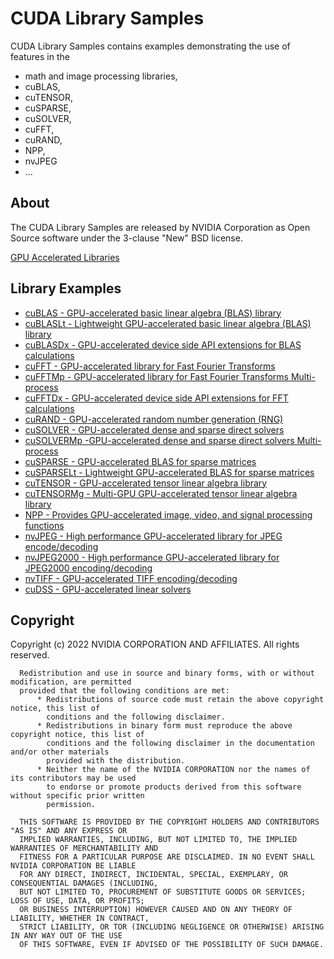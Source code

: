 # CUDA Library Samples

CUDA Library Samples contains examples demonstrating the use of
features in the
* math and image processing libraries,
* cuBLAS,
* cuTENSOR,
* cuSPARSE,
* cuSOLVER,
* cuFFT,
* cuRAND,
* NPP,
* nvJPEG
* ...

## About

The CUDA Library Samples are released by NVIDIA Corporation as Open Source software under the
3-clause "New" BSD license.

[GPU Accelerated Libraries](https://developer.nvidia.com/gpu-accelerated-libraries)

## Library Examples

* [cuBLAS - GPU-accelerated basic linear algebra (BLAS) library](cuBLAS/)
* [cuBLASLt - Lightweight GPU-accelerated basic linear algebra (BLAS) library](cuBLASLt/)
* [cuBLASDx - GPU-accelerated device side API extensions for BLAS calculations](MathDx/cuBLASDx)
* [cuFFT - GPU-accelerated library for Fast Fourier Transforms](cuFFT/)
* [cuFFTMp - GPU-accelerated library for Fast Fourier Transforms Multi-process](cuFFTMp/)
* [cuFFTDx - GPU-accelerated device side API extensions for FFT calculations](MathDx/cuFFTDx)
* [cuRAND - GPU-accelerated random number generation (RNG)](cuRAND/)
* [cuSOLVER - GPU-accelerated dense and sparse direct solvers](cuSOLVER/)
* [cuSOLVERMp -GPU-accelerated dense and sparse direct solvers Multi-process](cuSOLVERMp/)
* [cuSPARSE - GPU-accelerated BLAS for sparse matrices](cuSPARSE/)
* [cuSPARSELt - Lightweight GPU-accelerated BLAS for sparse matrices](cuSPARSELt/)
* [cuTENSOR - GPU-accelerated tensor linear algebra library](cuTENSOR/)
* [cuTENSORMg - Multi-GPU GPU-accelerated tensor linear algebra library](cuTENSORMg/)
* [NPP - Provides GPU-accelerated image, video, and signal processing functions](NPP/)
* [nvJPEG - High performance GPU-accelerated library for JPEG encode/decoding](nvJPEG/)
* [nvJPEG2000 - High performance GPU-accelerated library for JPEG2000 encoding/decoding](nvJPEG2000/)
* [nvTIFF - GPU-accelerated TIFF encoding/decoding](nvTIFF/)
* [cuDSS - GPU-accelerated linear solvers](cuDSS/)


## Copyright

Copyright (c) 2022 NVIDIA CORPORATION AND AFFILIATES.  All rights reserved.

```
  Redistribution and use in source and binary forms, with or without modification, are permitted
  provided that the following conditions are met:
      * Redistributions of source code must retain the above copyright notice, this list of
        conditions and the following disclaimer.
      * Redistributions in binary form must reproduce the above copyright notice, this list of
        conditions and the following disclaimer in the documentation and/or other materials
        provided with the distribution.
      * Neither the name of the NVIDIA CORPORATION nor the names of its contributors may be used
        to endorse or promote products derived from this software without specific prior written
        permission.

  THIS SOFTWARE IS PROVIDED BY THE COPYRIGHT HOLDERS AND CONTRIBUTORS "AS IS" AND ANY EXPRESS OR
  IMPLIED WARRANTIES, INCLUDING, BUT NOT LIMITED TO, THE IMPLIED WARRANTIES OF MERCHANTABILITY AND
  FITNESS FOR A PARTICULAR PURPOSE ARE DISCLAIMED. IN NO EVENT SHALL NVIDIA CORPORATION BE LIABLE
  FOR ANY DIRECT, INDIRECT, INCIDENTAL, SPECIAL, EXEMPLARY, OR CONSEQUENTIAL DAMAGES (INCLUDING,
  BUT NOT LIMITED TO, PROCUREMENT OF SUBSTITUTE GOODS OR SERVICES; LOSS OF USE, DATA, OR PROFITS;
  OR BUSINESS INTERRUPTION) HOWEVER CAUSED AND ON ANY THEORY OF LIABILITY, WHETHER IN CONTRACT,
  STRICT LIABILITY, OR TOR (INCLUDING NEGLIGENCE OR OTHERWISE) ARISING IN ANY WAY OUT OF THE USE
  OF THIS SOFTWARE, EVEN IF ADVISED OF THE POSSIBILITY OF SUCH DAMAGE.

